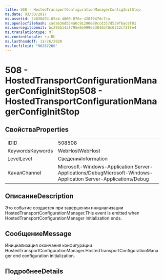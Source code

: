 ```yaml
---
title: 508 - HostedTransportConfigurationManagerConfigInitStop
ms.date: 03/30/2017
ms.assetid: 24838d74-05e4-4860-876e-428f947dc7ca
ms.openlocfilehash: cada636d554a0c91200e88ccd357d539f6ac8f81
ms.sourcegitcommit: bc293b14af795e0e999e3304dd40c0222cf2ffe4
ms.translationtype: MT
ms.contentlocale: ru-RU
ms.lasthandoff: 11/26/2020
ms.locfileid: "96287206"
---
```

# <a name="508---hostedtransportconfigurationmanagerconfiginitstop"></a><span data-ttu-id="acb3f-102">508 - HostedTransportConfigurationManagerConfigInitStop</span><span class="sxs-lookup"><span data-stu-id="acb3f-102">508 - HostedTransportConfigurationManagerConfigInitStop</span></span>

## <a name="properties"></a><span data-ttu-id="acb3f-103">Свойства</span><span class="sxs-lookup"><span data-stu-id="acb3f-103">Properties</span></span>  
  
|||  
|-|-|  
|<span data-ttu-id="acb3f-104">ID</span><span class="sxs-lookup"><span data-stu-id="acb3f-104">ID</span></span>|<span data-ttu-id="acb3f-105">508</span><span class="sxs-lookup"><span data-stu-id="acb3f-105">508</span></span>|  
|<span data-ttu-id="acb3f-106">Keywords</span><span class="sxs-lookup"><span data-stu-id="acb3f-106">Keywords</span></span>|<span data-ttu-id="acb3f-107">WebHost</span><span class="sxs-lookup"><span data-stu-id="acb3f-107">WebHost</span></span>|  
|<span data-ttu-id="acb3f-108">Level</span><span class="sxs-lookup"><span data-stu-id="acb3f-108">Level</span></span>|<span data-ttu-id="acb3f-109">Сведения</span><span class="sxs-lookup"><span data-stu-id="acb3f-109">Information</span></span>|  
|<span data-ttu-id="acb3f-110">Канал</span><span class="sxs-lookup"><span data-stu-id="acb3f-110">Channel</span></span>|<span data-ttu-id="acb3f-111">Microsoft-Windows-Application Server-Applications/Debug</span><span class="sxs-lookup"><span data-stu-id="acb3f-111">Microsoft-Windows-Application Server-Applications/Debug</span></span>|  
  
## <a name="description"></a><span data-ttu-id="acb3f-112">Описание</span><span class="sxs-lookup"><span data-stu-id="acb3f-112">Description</span></span>  

 <span data-ttu-id="acb3f-113">Это событие создается при завершении инициализации HostedTransportConfigurationManager.</span><span class="sxs-lookup"><span data-stu-id="acb3f-113">This event is emitted when HostedTransportConfigurationManager initialization ends.</span></span>  
  
## <a name="message"></a><span data-ttu-id="acb3f-114">Сообщение</span><span class="sxs-lookup"><span data-stu-id="acb3f-114">Message</span></span>  

 <span data-ttu-id="acb3f-115">Инициализация окончания конфигурации HostedTransportConfigurationManager.</span><span class="sxs-lookup"><span data-stu-id="acb3f-115">HostedTransportConfigurationManager end configuration initialization.</span></span>  
  
## <a name="details"></a><span data-ttu-id="acb3f-116">Подробнее</span><span class="sxs-lookup"><span data-stu-id="acb3f-116">Details</span></span>
